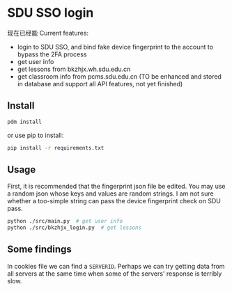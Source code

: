 # SDU SSO login

现在已经能
Current features:

- login to SDU SSO, and bind fake device fingerprint to the account to bypass the 2FA process
- get user info
- get lessons from bkzhjx.wh.sdu.edu.cn
- get classroom info from pcms.sdu.edu.cn (TO be enhanced and stored in database and support all API features, not yet finished)

## Install

```bash
pdm install
```

or use pip to install:

```bash
pip install -r requirements.txt
```

## Usage

First, it is recommended that the fingerprint json file be edited. You may use a random json whose keys and values are random strings. I am not sure whether a too-simple string can pass the device fingerprint check on SDU pass.

```bash
python ./src/main.py  # get user info
python ./src/bkzhjx_login.py  # get lessons
```

## Some findings

In cookies file we can find a `SERVERID`. Perhaps we can try getting data from all servers at the same time when some of the servers' response is terribly slow.
